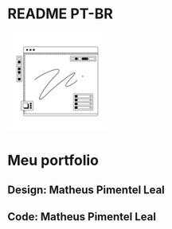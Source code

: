 # README PT-BR

<img src='./src/assets/img/window.png' width='200' height='200' />

# Meu portfolio

## Design: Matheus Pimentel Leal

## Code: Matheus Pimentel Leal